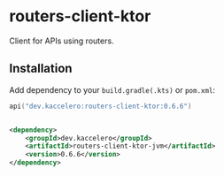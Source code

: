 # routers-client-ktor

Client for APIs using routers.

## Installation

Add dependency to your `build.gradle(.kts)` or `pom.xml`:

```kotlin
api("dev.kaccelero:routers-client-ktor:0.6.6")
```

```xml

<dependency>
    <groupId>dev.kaccelero</groupId>
    <artifactId>routers-client-ktor-jvm</artifactId>
    <version>0.6.6</version>
</dependency>
```
